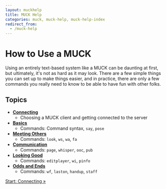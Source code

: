 ```yaml
---
layout: muckhelp
title: MUCK Help
categories: muck, muck-help, muck-help-index
redirect_from:
  - /muck-help
---
```

# How to Use a MUCK
Using an entirely text-based system like a MUCK can be daunting at first, but ultimately, it's not as hard as it may look.  There are a few simple things you can set up to make things easier, and in practice, there are only a few commands you really need to know to be able to have fun with other folks.

## Topics

* **[Connecting](connecting)**
	* Choosing a MUCK client and getting connected to the server
* **[Basics](basics)**
	* Commands: Command syntax, `say`, `pose`
* **[Meeting Others](meeting-others)**
	* Commands: `look`, `ws`, `wa`, `fa`
* **[Communication](communication)**
	* Commands: `page`, `whisper`, `ooc`, `pub`
* **[Looking Good](looking-good)**
    * Commands: `editplayer`, `wi`, `pinfo`
* **[Odds and Ends](odds-and-ends)**
    * Commands: `wf`, `laston`, `handup`, `staff`

[Start: Connecting &raquo;](connecting)
